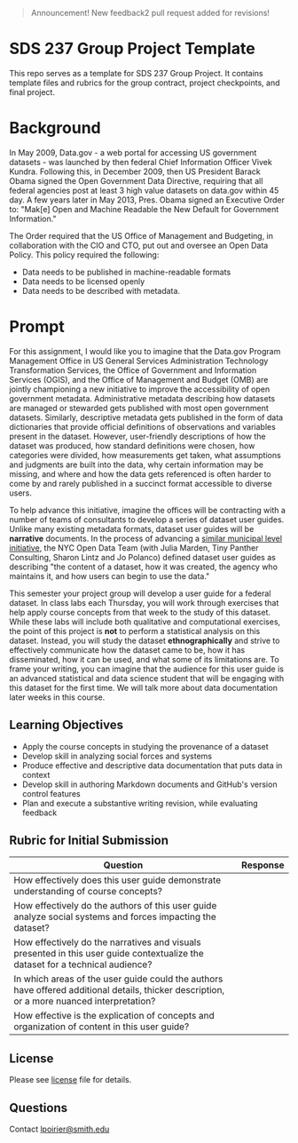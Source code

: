 > Announcement! New feedback2 pull request added for revisions!

# SDS 237 Group Project Template

This repo serves as a template for SDS 237 Group Project. It contains template files and rubrics for the group contract, project checkpoints, and final project.

# Background

In May 2009, Data.gov - a web portal for accessing US government datasets - was launched by then federal Chief Information Officer Vivek Kundra. Following this, in December 2009, then US President Barack Obama signed the Open Government Data Directive, requiring that all federal agencies post at least 3 high value datasets on data.gov within 45 day. A few years later in May 2013, Pres. Obama signed an Executive Order to: "Mak[e] Open and Machine Readable the New Default for Government Information."

The Order required that the US Office of Management and Budgeting, in collaboration with the CIO and CTO, put out and oversee an Open Data Policy. This policy required the following:

* Data needs to be published in machine-readable formats
* Data needs to be licensed openly
* Data needs to be described with metadata.

# Prompt

For this assignment, I would like you to imagine that the Data.gov Program Management Office in US General Services Administration Technology Transformation Services, the Office of Government and Information Services (OGIS), and the Office of Management and Budget (OMB) are jointly championing a new initiative to improve the accessibility of open government metadata. Administrative metadata describing how datasets are managed or stewarded gets published with most open government datasets. Similarly, descriptive metadata gets published in the form of data dictionaries that provide official definitions of observations and variables present in the dataset. However, user-friendly descriptions of how the dataset was produced, how standard definitions were chosen, how categories were divided, how measurements get taken, what assumptions and judgments are built into the data, why certain information may be missing, and where and how the data gets referenced is often harder to come by and rarely published in a succinct format accessible to diverse users. 

To help advance this initiative, imagine the offices will be contracting with a number of teams of consultants to develop a series of dataset user guides. Unlike many existing metadata formats, dataset user guides will be __narrative__ documents. In the process of advancing a [similar municipal level initiative](https://opendata.cityofnewyork.us/wp-content/uploads/2018/12/Metadata-for-All-Guide-for-Open-Data-Coordinators-1.pdf), the NYC Open Data Team (with Julia Marden, Tiny Panther Consulting, Sharon Lintz and Jo Polanco) defined dataset user guides as describing "the content of a dataset, how it was created, the agency who maintains it, and how users can begin to use the data."  

This semester your project group will develop a user guide for a federal dataset. In class labs each Thursday, you will work through exercises that help apply course concepts from that week to the study of this dataset. While these labs will include both qualitative and computational exercises, the point of this project is **not** to perform a statistical analysis on this dataset. Instead, you will study the dataset **ethnographically** and strive to effectively communicate how the dataset came to be, how it has disseminated, how it can be used, and what some of its limitations are. To frame your writing, you can imagine that the audience for this user guide is an advanced statistical and data science student that will be engaging with this dataset for the first time. We will talk more about data documentation later weeks in this course. 

## Learning Objectives

* Apply the course concepts in studying the provenance of a dataset
* Develop skill in analyzing social forces and systems
* Produce effective and descriptive data documentation that puts data in context
* Develop skill in authoring Markdown documents and GitHub's version control features
* Plan and execute a substantive writing revision, while evaluating feedback

## Rubric for Initial Submission

| Question                                                                                                                | Response |
|------------------------------|----------------------|
| How effectively does this user guide demonstrate understanding of course concepts?                 |                      |
| How effectively do the authors of this user guide analyze social systems and forces impacting the dataset?                                                             |                      |
| How effectively do the narratives and visuals presented in this user guide contextualize the dataset for a technical audience?                                                        |                      |
| In which areas of the user guide could the authors have offered additional details, thicker description, or a more nuanced interpretation? |                      |
| How effective is the explication of concepts and organization of content in this user guide? |                      |


## License

Please see [license](https://github.com/SDS-237-Data-Ethnography-Spring-22/group-project/blob/main/LICENSE) file for details.

## Questions

Contact [lpoirier@smith.edu](mailto:lpoirier@smith.edu)
